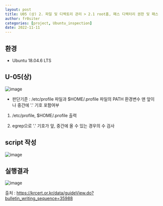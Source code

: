 ```yaml
---
layout: post
title: U05 (상) 2. 파일 및 디렉토리 관리 > 2.1 root홈, 패스 디렉터리 권한 및 패스 설정
author: fr0siter
categories: [project, Ubuntu_inspection]
date: 2022-11-11
---
```


## 환경

 - Ubuntu 18.04.6 LTS

 

## U-05(상)  
![image](https://user-images.githubusercontent.com/116713751/201316846-30d40421-39e1-48a2-abae-60fec70f6184.png)

 

 - 판단기준 : /etc/profile 파일과 $HOME/.profile 파일의 PATH 환경변수 맨 앞이나 중간에 '.' 기호 포함여부

 

1. /etc/profile, $HOME/.profile 출력

2. egrep으로 '.' 기호가 앞, 중간에 올 수 있는 경우의 수 검사

 

 

## script 작성  
![image](https://user-images.githubusercontent.com/116713751/201316866-22400335-e87d-4355-a3a5-d563e4e30f9f.png)


 

 

## 실행결과  
![image](https://user-images.githubusercontent.com/116713751/201316876-8cee6bbb-7c5b-457f-a9f4-216773579415.png)


 

 

출처 : https://krcert.or.kr/data/guideView.do?bulletin_writing_sequence=35988
